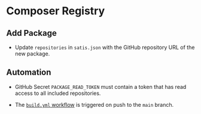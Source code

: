 # Composer Registry

## Add Package

- Update `repositories` in `satis.json` with the GitHub repository URL of the new package.

## Automation

- GitHub Secret `PACKAGE_READ_TOKEN` must contain a token that has read access to all included repositories.

- The [`build.yml` workflow](.github/workflows/build.yml) is triggered on push to the `main` branch.
